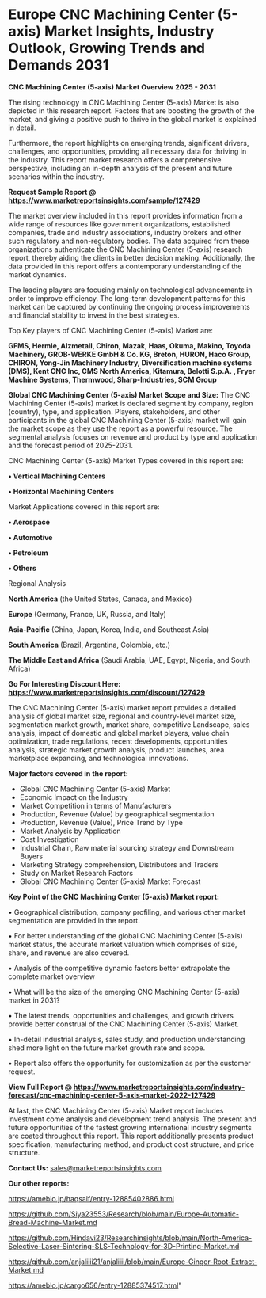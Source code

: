 # Europe CNC Machining Center (5-axis) Market Insights, Industry Outlook, Growing Trends and Demands 2031

<Strong> CNC Machining Center (5-axis) Market Overview 2025 - 2031</strong>

The rising technology in CNC Machining Center (5-axis) Market is also depicted in this research report. Factors that are boosting the growth of the market, and giving a positive push to thrive in the global market is explained in detail.

Furthermore, the report highlights on emerging trends, significant drivers, challenges, and opportunities, providing all necessary data for thriving in the industry. This report market research offers a comprehensive perspective, including an in-depth analysis of the present and future scenarios within the industry.

<strong>Request Sample Report @ <a href=https://www.marketreportsinsights.com/sample/127429>https://www.marketreportsinsights.com/sample/127429</a></strong>

The market overview included in this report provides information from a wide range of resources like government organizations, established companies, trade and industry associations, industry brokers and other such regulatory and non-regulatory bodies. The data acquired from these organizations authenticate the CNC Machining Center (5-axis) research report, thereby aiding the clients in better decision making. Additionally, the data provided in this report offers a contemporary understanding of the market dynamics.

The leading players are focusing mainly on technological advancements in order to improve efficiency. The long-term development patterns for this market can be captured by continuing the ongoing process improvements and financial stability to invest in the best strategies.

Top Key players of CNC Machining Center (5-axis) Market are:

<strong>GFMS, Hermle, Alzmetall, Chiron, Mazak, Haas, Okuma, Makino, Toyoda Machinery, GROB-WERKE GmbH & Co. KG, Breton, HURON, Haco Group, CHIRON, Yong-Jin Machinery Industry, Diversification machine systems (DMS), Kent CNC Inc, CMS North America, Kitamura, Belotti S.p.A. , Fryer Machine Systems, Thermwood, Sharp-Industries, SCM Group</strong>

<strong><b>Global CNC Machining Center (5-axis) Market Scope and Size:</b></strong>
The CNC Machining Center (5-axis) market is declared segment by company, region (country), type, and application. Players, stakeholders, and other participants in the global CNC Machining Center (5-axis) market will gain the market scope as they use the report as a powerful resource. The segmental analysis focuses on revenue and product by type and application and the forecast period of 2025-2031.

CNC Machining Center (5-axis) Market Types covered in this report are:

<strong>• Vertical Machining Centers

• Horizontal Machining Centers</strong>

Market Applications covered in this report are:

<strong>• Aerospace

• Automotive

• Petroleum

• Others</strong> 

Regional Analysis

<strong>North America</strong> (the United States, Canada, and Mexico)

<strong>Europe</strong> (Germany, France, UK, Russia, and Italy)

<strong>Asia-Pacific</strong> (China, Japan, Korea, India, and Southeast Asia)

<strong>South America</strong> (Brazil, Argentina, Colombia, etc.)

<strong>The Middle East and Africa</strong> (Saudi Arabia, UAE, Egypt, Nigeria, and South Africa)

<strong>Go For Interesting Discount Here: <a href=https://www.marketreportsinsights.com/discount/127429>https://www.marketreportsinsights.com/discount/127429</a></strong>

The CNC Machining Center (5-axis) market report provides a detailed analysis of global market size, regional and country-level market size, segmentation market growth, market share, competitive Landscape, sales analysis, impact of domestic and global market players, value chain optimization, trade regulations, recent developments, opportunities analysis, strategic market growth analysis, product launches, area marketplace expanding, and technological innovations.

<strong><b>Major factors covered in the report:</b></strong>
<ul>
  <li>Global CNC Machining Center (5-axis) Market </li>
  <li>Economic Impact on the Industry</li>
  <li>Market Competition in terms of Manufacturers</li>
  <li>Production, Revenue (Value) by geographical segmentation</li>
  <li>Production, Revenue (Value), Price Trend by Type</li>
  <li>Market Analysis by Application</li>
  <li>Cost Investigation</li>
  <li>Industrial Chain, Raw material sourcing strategy and Downstream Buyers</li>
  <li>Marketing Strategy comprehension, Distributors and Traders</li>
  <li>Study on Market Research Factors</li>
  <li>Global CNC Machining Center (5-axis) Market Forecast</li>
</ul>

<strong><b>Key Point of the CNC Machining Center (5-axis) Market report:</b></strong>

• Geographical distribution, company profiling, and various other market segmentation are provided in the report.

• For better understanding of the global CNC Machining Center (5-axis) market status, the accurate market valuation which comprises of size, share, and revenue are also covered.

• Analysis of the competitive dynamic factors better extrapolate the complete market overview

• What will be the size of the emerging CNC Machining Center (5-axis) market in 2031?

• The latest trends, opportunities and challenges, and growth drivers provide better construal of the CNC Machining Center (5-axis) Market.

• In-detail industrial analysis, sales study, and production understanding shed more light on the future market growth rate and scope.

• Report also offers the opportunity for customization as per the customer request.

<strong><b>View Full Report @ <a href=https://www.marketreportsinsights.com/industry-forecast/cnc-machining-center-5-axis-market-2022-127429>https://www.marketreportsinsights.com/industry-forecast/cnc-machining-center-5-axis-market-2022-127429</a></b></strong>


At last, the CNC Machining Center (5-axis) Market report includes investment come analysis and development trend analysis. The present and future opportunities of the fastest growing international industry segments are coated throughout this report. This report additionally presents product specification, manufacturing method, and product cost structure, and price structure.

<strong>Contact Us:</strong>
sales@marketreportsinsights.com

<strong>Our other reports:</strong>

<a href=https://ameblo.jp/haqsaif/entry-12885402886.html>https://ameblo.jp/haqsaif/entry-12885402886.html</a>

<a href=https://github.com/Siya23553/Research/blob/main/Europe-Automatic-Bread-Machine-Market.md>https://github.com/Siya23553/Research/blob/main/Europe-Automatic-Bread-Machine-Market.md</a>

<a href=https://github.com/Hindavi23/Researchinsights/blob/main/North-America-Selective-Laser-Sintering-SLS-Technology-for-3D-Printing-Market.md>https://github.com/Hindavi23/Researchinsights/blob/main/North-America-Selective-Laser-Sintering-SLS-Technology-for-3D-Printing-Market.md</a>

<a href=https://github.com/anjaliiii21/anjaliiii/blob/main/Europe-Ginger-Root-Extract-Market.md>https://github.com/anjaliiii21/anjaliiii/blob/main/Europe-Ginger-Root-Extract-Market.md</a>

<a href=https://ameblo.jp/cargo656/entry-12885374517.html>https://ameblo.jp/cargo656/entry-12885374517.html</a>"
